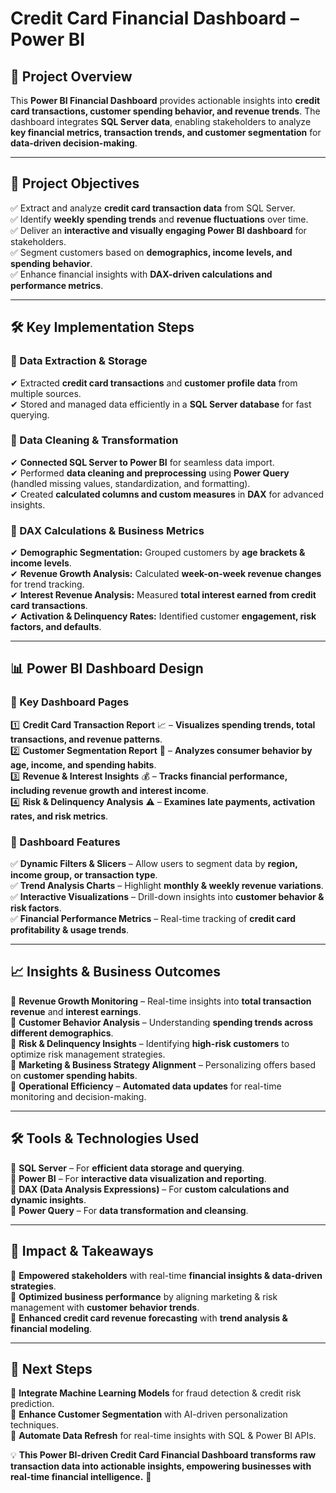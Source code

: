 # Credit Card Financial Dashboard – Power BI

## 📌 Project Overview
This **Power BI Financial Dashboard** provides actionable insights into **credit card transactions, customer spending behavior, and revenue trends**. The dashboard integrates **SQL Server data**, enabling stakeholders to analyze **key financial metrics, transaction trends, and customer segmentation** for **data-driven decision-making**.

---

## 🎯 Project Objectives
✅ Extract and analyze **credit card transaction data** from SQL Server.  
✅ Identify **weekly spending trends** and **revenue fluctuations** over time.  
✅ Deliver an **interactive and visually engaging Power BI dashboard** for stakeholders.  
✅ Segment customers based on **demographics, income levels, and spending behavior**.  
✅ Enhance financial insights with **DAX-driven calculations and performance metrics**.  

---

## 🛠️ Key Implementation Steps

### 🔹 Data Extraction & Storage
✔ Extracted **credit card transactions** and **customer profile data** from multiple sources.  
✔ Stored and managed data efficiently in a **SQL Server database** for fast querying.  

### 🔹 Data Cleaning & Transformation
✔ **Connected SQL Server to Power BI** for seamless data import.  
✔ Performed **data cleaning and preprocessing** using **Power Query** (handled missing values, standardization, and formatting).  
✔ Created **calculated columns and custom measures** in **DAX** for advanced insights.  

### 🔹 DAX Calculations & Business Metrics
✔ **Demographic Segmentation:** Grouped customers by **age brackets & income levels**.  
✔ **Revenue Growth Analysis:** Calculated **week-on-week revenue changes** for trend tracking.  
✔ **Interest Revenue Analysis:** Measured **total interest earned from credit card transactions**.  
✔ **Activation & Delinquency Rates:** Identified customer **engagement, risk factors, and defaults**.  

---

## 📊 Power BI Dashboard Design

### 🔹 Key Dashboard Pages
1️⃣ **Credit Card Transaction Report** 📈 – **Visualizes spending trends, total transactions, and revenue patterns**.  
2️⃣ **Customer Segmentation Report** 👤 – **Analyzes consumer behavior by age, income, and spending habits**.  
3️⃣ **Revenue & Interest Insights** 💰 – **Tracks financial performance, including revenue growth and interest income**.  
4️⃣ **Risk & Delinquency Analysis** ⚠️ – **Examines late payments, activation rates, and risk metrics**.  

### 🔹 Dashboard Features
✅ **Dynamic Filters & Slicers** – Allow users to segment data by **region, income group, or transaction type**.  
✅ **Trend Analysis Charts** – Highlight **monthly & weekly revenue variations**.  
✅ **Interactive Visualizations** – Drill-down insights into **customer behavior & risk factors**.  
✅ **Financial Performance Metrics** – Real-time tracking of **credit card profitability & usage trends**.  

---

## 📈 Insights & Business Outcomes

🔹 **Revenue Growth Monitoring** – Real-time insights into **total transaction revenue** and **interest earnings**.  
🔹 **Customer Behavior Analysis** – Understanding **spending trends across different demographics**.  
🔹 **Risk & Delinquency Insights** – Identifying **high-risk customers** to optimize risk management strategies.  
🔹 **Marketing & Business Strategy Alignment** – Personalizing offers based on **customer spending habits**.  
🔹 **Operational Efficiency** – **Automated data updates** for real-time monitoring and decision-making.  

---

## 🛠️ Tools & Technologies Used

🔹 **SQL Server** – For **efficient data storage and querying**.  
🔹 **Power BI** – For **interactive data visualization and reporting**.  
🔹 **DAX (Data Analysis Expressions)** – For **custom calculations and dynamic insights**.  
🔹 **Power Query** – For **data transformation and cleansing**.  

---

## 🚀 Impact & Takeaways

🔹 **Empowered stakeholders** with real-time **financial insights & data-driven strategies**.  
🔹 **Optimized business performance** by aligning marketing & risk management with **customer behavior trends**.  
🔹 **Enhanced credit card revenue forecasting** with **trend analysis & financial modeling**.  

---

## 📢 Next Steps

🔹 **Integrate Machine Learning Models** for fraud detection & credit risk prediction.  
🔹 **Enhance Customer Segmentation** with AI-driven personalization techniques.  
🔹 **Automate Data Refresh** for real-time insights with SQL & Power BI APIs.  

💡 **This Power BI-driven Credit Card Financial Dashboard transforms raw transaction data into actionable insights, empowering businesses with real-time financial intelligence.** 🚀  
